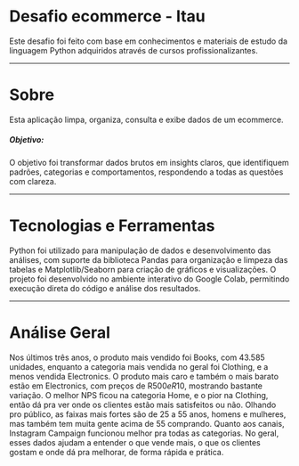 # Desafio ecommerce - Itau

Este desafio foi feito com base em conhecimentos e materiais de estudo da linguagem Python adquiridos através de cursos profissionalizantes.

---

# Sobre

Esta aplicação limpa, organiza, consulta e exibe dados de um ecommerce.

##### Objetivo:
O objetivo foi transformar dados brutos em insights claros, que identifiquem padrões, categorias e comportamentos, respondendo a todas as questões com clareza.

---

# Tecnologias e Ferramentas

Python foi utilizado para manipulação de dados e desenvolvimento das análises, com suporte da biblioteca Pandas para organização e limpeza das tabelas e Matplotlib/Seaborn para criação de gráficos e visualizações. O projeto foi desenvolvido no ambiente interativo do Google Colab, permitindo execução direta do código e análise dos resultados.

--- 

# Análise Geral

Nos últimos três anos, o produto mais vendido foi Books, com 43.585 unidades, enquanto a categoria mais vendida no geral foi Clothing, e a menos vendida Electronics. O produto mais caro e também o mais barato estão em Electronics, com preços de R$500 e R$10, mostrando bastante variação. O melhor NPS ficou na categoria Home, e o pior na Clothing, então dá pra ver onde os clientes estão mais satisfeitos ou não. Olhando pro público, as faixas mais fortes são de 25 a 55 anos, homens e mulheres, mas também tem muita gente acima de 55 comprando. Quanto aos canais, Instagram Campaign funcionou melhor pra todas as categorias. No geral, esses dados ajudam a entender o que vende mais, o que os clientes gostam e onde dá pra melhorar, de forma rápida e prática.
